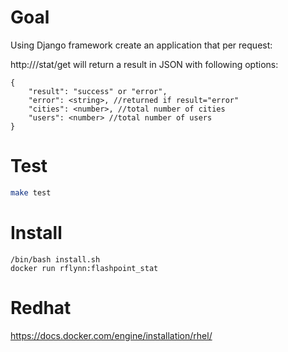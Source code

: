 
# Goal

Using Django framework create an application that per request:

http://<server>/stat/get will return a result in JSON with following options:

```
{
    "result": "success" or "error",
    "error": <string>, //returned if result="error"
    "cities": <number>, //total number of cities
    "users": <number> //total number of users
}
```

# Test
```sh
make test
```

# Install
```
/bin/bash install.sh
docker run rflynn:flashpoint_stat
```

# Redhat

https://docs.docker.com/engine/installation/rhel/

